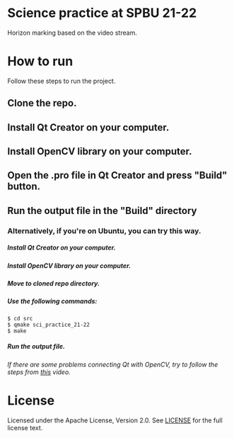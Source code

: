 # Science practice at SPBU 21-22
 Horizon marking based on the video stream.

# How to run
 Follow these steps to run the project.
 ## Clone the repo.
 ## Install Qt Creator on your computer.
 ## Install OpenCV library on your computer.
 ## Open the .pro file in Qt Creator and press "Build" button.
 ## Run the output file in the "Build" directory

 ### Alternatively, if you're on Ubuntu, you can try this way.
 ##### Install Qt Creator on your computer.
 ##### Install OpenCV library on your computer.
 ##### Move to cloned repo directory.
 ##### Use the following commands:
  ```console
  $ cd src
  $ qmake sci_practice_21-22
  $ make
  ```
 ##### Run the output file.
 ###### If there are some problems connecting Qt with OpenCV, try to follow the steps from [this](https://www.youtube.com/watch?v=_PsxwpJnWD0&ab_channel=ComputerVisionLab) video.


# License
 Licensed under the Apache License, Version 2.0. See [LICENSE](LICENSE) for the full license text.

